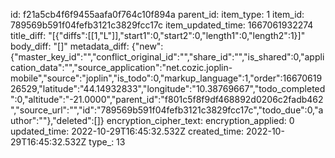 id: f21a5cb4f6f9455aafa0f764c10f894a
parent_id: 
item_type: 1
item_id: 789569b591f04fefb3121c3829fcc17c
item_updated_time: 1667061932274
title_diff: "[{\"diffs\":[[1,\"L\"]],\"start1\":0,\"start2\":0,\"length1\":0,\"length2\":1}]"
body_diff: "[]"
metadata_diff: {"new":{"master_key_id":"","conflict_original_id":"","share_id":"","is_shared":0,"application_data":"","source_application":"net.cozic.joplin-mobile","source":"joplin","is_todo":0,"markup_language":1,"order":1667061926529,"latitude":"44.14932833","longitude":"10.38769667","todo_completed":0,"altitude":"-21.0000","parent_id":"f801c5f8f9df468892d0206c2fadb462","source_url":"","id":"789569b591f04fefb3121c3829fcc17c","todo_due":0,"author":""},"deleted":[]}
encryption_cipher_text: 
encryption_applied: 0
updated_time: 2022-10-29T16:45:32.532Z
created_time: 2022-10-29T16:45:32.532Z
type_: 13
